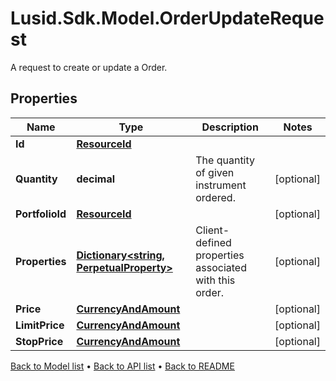 # Lusid.Sdk.Model.OrderUpdateRequest
A request to create or update a Order.

## Properties

Name | Type | Description | Notes
------------ | ------------- | ------------- | -------------
**Id** | [**ResourceId**](ResourceId.md) |  | 
**Quantity** | **decimal** | The quantity of given instrument ordered. | [optional] 
**PortfolioId** | [**ResourceId**](ResourceId.md) |  | [optional] 
**Properties** | [**Dictionary&lt;string, PerpetualProperty&gt;**](PerpetualProperty.md) | Client-defined properties associated with this order. | [optional] 
**Price** | [**CurrencyAndAmount**](CurrencyAndAmount.md) |  | [optional] 
**LimitPrice** | [**CurrencyAndAmount**](CurrencyAndAmount.md) |  | [optional] 
**StopPrice** | [**CurrencyAndAmount**](CurrencyAndAmount.md) |  | [optional] 

[Back to Model list](../README.md#documentation-for-models) &#8226; [Back to API list](../README.md#documentation-for-api-endpoints) &#8226; [Back to README](../README.md)

